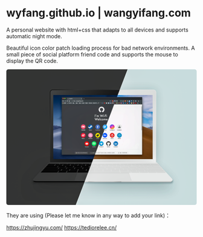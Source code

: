# wyfang.github.io | wangyifang.com

A personal website with html+css that adapts to all devices and supports automatic night mode.

Beautiful icon color patch loading process for bad network environments. A small piece of social platform friend code and supports the mouse to display the QR code.

![Image text](https://github.com/wyfang/wyfang.github.io/blob/master/share/img/201904281548.png)

They are using (Please let me know in any way to add your link)：

https://zhujingyu.com/  https://tediorelee.cn/ 
